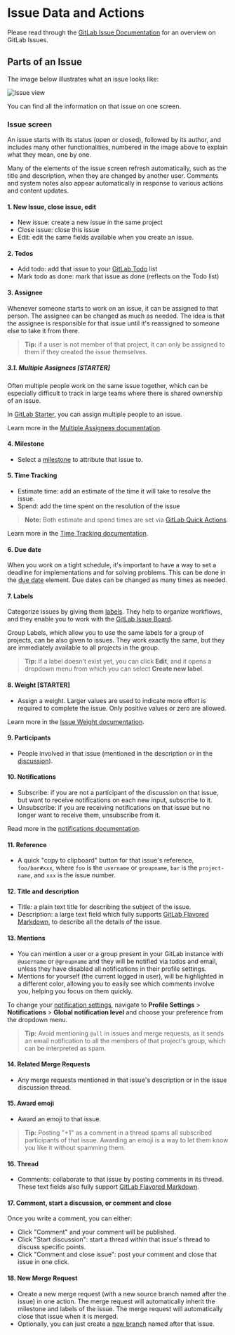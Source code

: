 # Issue Data and Actions

Please read through the [GitLab Issue Documentation](index.md) for an overview on GitLab Issues.

## Parts of an Issue

The image below illustrates what an issue looks like:

![Issue view](img/issues_main_view_numbered.jpg)

You can find all the information on that issue on one screen.

### Issue screen

An issue starts with its status (open or closed), followed by its author,
and includes many other functionalities, numbered in the image above to
explain what they mean, one by one.

Many of the elements of the issue screen refresh automatically, such as the title and description, when they are changed by another user.
Comments and system notes also appear automatically in response to various actions and content updates.

#### 1. New Issue, close issue, edit

- New issue: create a new issue in the same project
- Close issue: close this issue
- Edit: edit the same fields available when you create an issue.

#### 2. Todos

- Add todo: add that issue to your [GitLab Todo](../../../workflow/todos.md) list
- Mark todo as done: mark that issue as done (reflects on the Todo list)

#### 3. Assignee

Whenever someone starts to work on an issue, it can be assigned
to that person. The assignee can be changed as much as needed.
The idea is that the assignee is responsible for that issue until
it's reassigned to someone else to take it from there.

> **Tip:**
if a user is not member of that project, it can only be
assigned to them if they created the issue themselves.

##### 3.1. Multiple Assignees **[STARTER]**

Often multiple people work on the same issue together,
which can be especially difficult to track in large teams
where there is shared ownership of an issue.

In [GitLab Starter](https://about.gitlab.com/pricing/), you can
assign multiple people to an issue.

Learn more in the [Multiple Assignees documentation](multiple_assignees_for_issues.md).

#### 4. Milestone

- Select a [milestone](../milestones/index.md) to attribute that issue to.

#### 5. Time Tracking

- Estimate time: add an estimate of the time it will take to resolve the issue.
- Spend: add the time spent on the resolution of the issue

> **Note:**
Both estimate and spend times are set via [GitLab Quick Actions](../quick_actions.md).

Learn more in the [Time Tracking documentation](../../../workflow/time_tracking.md).

#### 6. Due date

When you work on a tight schedule, it's important to
have a way to set a deadline for implementations and for solving
problems. This can be done in the [due date](due_dates.md) element. Due dates
can be changed as many times as needed.

#### 7. Labels

Categorize issues by giving them [labels](../labels.md). They help to
organize workflows, and they enable you to work with the
[GitLab Issue Board](index.md#issue-boards).

Group Labels, which allow you to use the same labels for a
group of projects, can be also given to issues. They work exactly the same,
but they are immediately available to all projects in the group.

> **Tip:**
If a label doesn't exist yet, you can click **Edit**, and it opens a dropdown menu from which you can select **Create new label**.

#### 8. Weight **[STARTER]**

- Assign a weight. Larger values are used to indicate more effort is required to complete the issue. Only positive values or zero are allowed.

Learn more in the [Issue Weight documentation](../../../workflow/issue_weight.md).

#### 9. Participants

- People involved in that issue (mentioned in the description or in the [discussion](../../discussions/index.md)).

#### 10. Notifications

- Subscribe: if you are not a participant of the discussion on that issue, but
  want to receive notifications on each new input, subscribe to it.
- Unsubscribe: if you are receiving notifications on that issue but no
  longer want to receive them, unsubscribe from it.

Read more in the [notifications documentation](../../../workflow/notifications.md#issue--epics--merge-request-events).

#### 11. Reference

- A quick "copy to clipboard" button for that issue's reference, `foo/bar#xxx`, where `foo` is the `username` or `groupname`, `bar`
  is the `project-name`, and `xxx` is the issue number.

#### 12. Title and description

- Title: a plain text title for describing the subject of the issue.
- Description: a large text field which fully supports [GitLab Flavored Markdown](../../markdown.md#gitlab-flavored-markdown-gfm),
  to describe all the details of the issue.

#### 13. Mentions

- You can mention a user or a group present in your GitLab instance with
  `@username` or `@groupname` and they will be notified via todos and email, unless
  they have disabled all notifications in their profile settings.
- Mentions for yourself (the current logged in user), will be highlighted
  in a different color, allowing you to easily see which comments involve you,
  helping you focus on them quickly.

To change your [notification settings](../../../workflow/notifications.md), navigate to
**Profile Settings** > **Notifications** > **Global notification level**
and choose your preference from the dropdown menu.

> **Tip:**
Avoid mentioning `@all` in issues and merge requests,
as it sends an email notification
to all the members of that project's group, which can be
interpreted as spam.

#### 14. Related Merge Requests

- Any merge requests mentioned in that issue's description
  or in the issue discussion thread.

#### 15. Award emoji

- Award an emoji to that issue.

> **Tip:**
Posting "+1" as a comment in a thread spams all subscribed
participants of that issue. Awarding an emoji is a way to let them
know you like it without spamming them.

#### 16. Thread

- Comments: collaborate to that issue by posting comments in its thread.
  These text fields also fully support
  [GitLab Flavored Markdown](../../markdown.md#gitlab-flavored-markdown-gfm).

#### 17. Comment, start a discussion, or comment and close

Once you write a comment, you can either:

- Click "Comment" and your comment will be published.
- Click "Start discussion": start a thread within that issue's thread to discuss specific points.
- Click "Comment and close issue": post your comment and close that issue in one click.

#### 18. New Merge Request

- Create a new merge request (with a new source branch named after the issue) in one action.
  The merge request will automatically inherit the milestone and labels of the issue. The merge
  request will automatically close that issue when it is merged.
- Optionally, you can just create a [new branch](../repository/web_editor.md#create-a-new-branch-from-an-issue)
  named after that issue.
